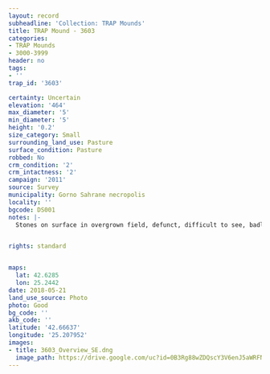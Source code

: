 ```yaml
---
layout: record
subheadline: 'Collection: TRAP Mounds'
title: TRAP Mound - 3603
categories:
- TRAP Mounds
- 3000-3999
header: no
tags:
- ''
trap_id: '3603'

certainty: Uncertain
elevation: '464'
max_diameter: '5'
min_diameter: '5'
height: '0.2'
size_category: Small
surrounding_land_use: Pasture
surface_condition: Pasture
robbed: No
crm_condition: '2'
crm_intactness: '2'
campaign: '2011'
source: Survey
municipality: Gorno Sahrane necropolis
locality: ''
bgcode: DS001
notes: |-
  Stones on surface in overgrown field, defunct, difficult to see, badly damaged by agricultural activity.


rights: standard


maps:
  lat: 42.6285
  lon: 25.2442
date: 2018-05-21
land_use_source: Photo
photo: Good
bg_code: ''
akb_code: ''
latitude: '42.66637'
longitude: '25.207952'
images:
- title: 3603_Overview_SE.dng
  image_path: https://drive.google.com/uc?id=0B3Rg88wZDQscY3V6enJ5aWRFN1E
---
```


